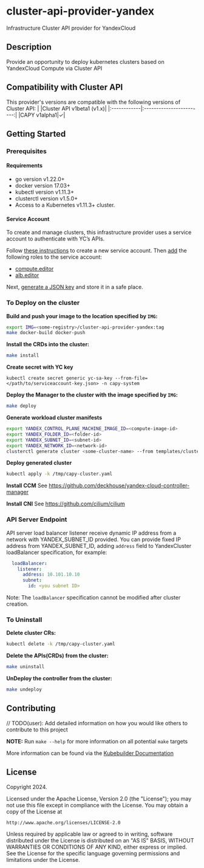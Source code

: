 # cluster-api-provider-yandex
Infrastructure Cluster API provider for YandexCloud

## Description
Provide an opportunity to deploy kubernetes clusters based on YandexCloud Compute via Cluster API 

## Compatibility with Cluster API
This provider's versions are compatible with the following versions of Cluster API:
|             |Cluster API v1beta1 (v1.x)|
|:------------|:------------------------:|
|CAPY v1alpha1|✓|

## Getting Started

### Prerequisites
#### Requirements

- go version v1.22.0+
- docker version 17.03+
- kubectl version v1.11.3+
- clusterctl version v1.5.0+
- Access to a Kubernetes v1.11.3+ cluster.

#### Service Account
To create and manage clusters, this infrastructure provider uses a service account to authenticate with YC’s APIs.

Follow [these instructions](https://yandex.cloud/en/docs/iam/operations/sa/create) to create a new service account. Then [add](https://yandex.cloud/en/docs/iam/operations/sa/assign-role-for-sa#binding-role-resource) the following roles to the service account:
- [compute.editor](https://yandex.cloud/en/docs/compute/security/#compute-editor) 
- [alb.editor](https://yandex.cloud/en/docs/iam/roles-reference#alb-editor)

Next, [generate a JSON key](https://yandex.cloud/en/docs/iam/operations/authorized-key/create) and store it in a safe place.

### To Deploy on the cluster
**Build and push your image to the location specified by `IMG`:**

```sh
export IMG=<some-registry>/cluster-api-provider-yandex:tag
make docker-build docker-push
```

**Install the CRDs into the cluster:**

```sh
make install
```

**Create secret with YC key**
```
kubectl create secret generic yc-sa-key --from-file=</path/to/serviceaccount-key.json> -n capy-system
```

**Deploy the Manager to the cluster with the image specified by `IMG`:**

```sh
make deploy
```

**Generate workload cluster manifests**
```sh
export YANDEX_CONTROL_PLANE_MACHINE_IMAGE_ID=<compute-image-id>
export YANDEX_FOLDER_ID=<folder-id>
export YANDEX_SUBNET_ID=<subnet-id>
export YANDEX_NETWORK_ID=<network-id>
clusterctl generate cluster <some-cluster-name> --from templates/cluster-template.yaml > /tmp/capy-cluster.yaml
```

**Deploy generated cluster**

```sh
kubectl apply -k /tmp/capy-cluster.yaml
```

**Install CCM**
See https://github.com/deckhouse/yandex-cloud-controller-manager

**Install CNI**
See https://github.com/cilium/cilium

### API Server Endpoint
API server load balancer listener receive dynamic IP address from a network with YANDEX_SUBNET_ID provided. You can provide fixed IP address from YANDEX_SUBNET_ID, adding `address` field to YandexCluster loadBalancer specification, for example:
```yaml
  loadBalancer:
    listener:
      address: 10.101.10.10
      subnet:
        id: <you subnet ID>
```
Note: The `loadBalancer` specification cannot be modified after cluster creation.

### To Uninstall
**Delete cluster CRs:**

```sh
kubectl delete -k /tmp/capy-cluster.yaml
```

**Delete the APIs(CRDs) from the cluster:**

```sh
make uninstall
```

**UnDeploy the controller from the cluster:**

```sh
make undeploy
```

## Contributing
// TODO(user): Add detailed information on how you would like others to contribute to this project

**NOTE:** Run `make --help` for more information on all potential `make` targets

More information can be found via the [Kubebuilder Documentation](https://book.kubebuilder.io/introduction.html)

## License

Copyright 2024.

Licensed under the Apache License, Version 2.0 (the "License");
you may not use this file except in compliance with the License.
You may obtain a copy of the License at

    http://www.apache.org/licenses/LICENSE-2.0

Unless required by applicable law or agreed to in writing, software
distributed under the License is distributed on an "AS IS" BASIS,
WITHOUT WARRANTIES OR CONDITIONS OF ANY KIND, either express or implied.
See the License for the specific language governing permissions and
limitations under the License.

